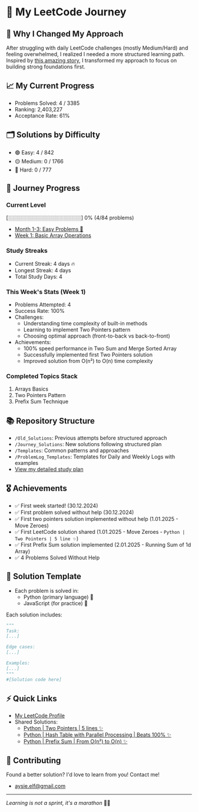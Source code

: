 # 🚀 My LeetCode Journey

## 🔄 Why I Changed My Approach
After struggling with daily LeetCode challenges (mostly Medium/Hard) and feeling overwhelmed, I realized I needed a more structured learning path. Inspired by [this amazing story](https://leetcode.com/discuss/interview-experience/716202/amz-google-facebook-offer-reject-reject-my-journey-from-failure-to-offer-at-faang), I transformed my approach to focus on building strong foundations first.

## 📈 My Current Progress
- Problems Solved: 4 / 3385
- Ranking: 2,403,227
- Acceptance Rate: 61%

## 🗂️ Solutions by Difficulty
- 🟢 Easy: 4 / 842
- 🟡 Medium: 0 / 1766
- 🔴 Hard: 0 / 777

## 🎯 Journey Progress
### Current Level
[░░░░░░░░░░░░░░░░░░░░] 0% (4/84 problems)
- [Month 1-3: Easy Problems 👶](Journey_Solutions/1_Month)
- [Week 1: Basic Array Operations](Journey_Solutions/1_Month/1_Week)

### Study Streaks
- Current Streak: 4 days 🔥
- Longest Streak: 4 days
- Total Study Days: 4

### This Week's Stats (Week 1)
- Problems Attempted: 4
- Success Rate: 100%
- Challenges: 
  - Understanding time complexity of built-in methods
  - Learning to implement Two Pointers pattern
  - Choosing optimal approach (front-to-back vs back-to-front)
- Achievements:
  - 100% speed performance in Two Sum and Merge Sorted Array
  - Successfully implemented first Two Pointers solution
  - Improved solution from O(n²) to O(n) time complexity

### Completed Topics Stack
1. Arrays Basics
2. Two Pointers Pattern
3. Prefix Sum Technique

## 📚 Repository Structure
- `/Old_Solutions`: Previous attempts before structured approach
- `/Journey_Solutions`: New solutions following structured plan
- `/Templates`: Common patterns and approaches
- `/ProblemLog_Templates`: Templates for Daily and Weekly Logs with examples
- [View my detailed study plan](LeetCodeStudyGuide.md)

## 🎖️ Achievements
*  ✅ First week started! (30.12.2024)
*  ✅ First problem solved without help (30.12.2024)
*  ✅ First two pointers solution implemented without help (1.01.2025 - Move Zeroes)
*  ✅ First LeetCode solution shared (1.01.2025 - Move Zeroes - `Python | Two Pointers | 5 line ✨`)
*  ✅ First Prefix Sum solution implemented (2.01.2025 - Running Sum of 1d Array)
*  ✅ 4 Problems Solved Without Help


## 📝 Solution Template
- Each problem is solved in:
  * Python (primary language) 🐍
  * JavaScript (for practice) 💛

Each solution includes:
```python
"""
Task:
[...]

Edge cases:
[...]

Examples:
[...]
"""
#[Solution code here]
```

## ⚡ Quick Links
- [My LeetCode Profile](https://leetcode.com/u/aysieelf/)
- Shared Solutions:
  - [Python | Two Pointers | 5 lines ✨](https://leetcode.com/problems/move-zeroes/solutions/6212328/python-two-pointers-5-lines)
  - [Python | Hash Table with Parallel Processing | Beats 100% ✨](https://leetcode.com/problems/two-sum/solutions/6212397/python-hash-table-with-parallel-processi-ljp6)
  - [Python | Prefix Sum | From O(n²) to O(n) ✨](https://leetcode.com/problems/running-sum-of-1d-array/solutions/6217409/python-prefix-sum-from-on2-to-on-by-aysi-2yi3)

## 🌟 Contributing
Found a better solution? I'd love to learn from you! Contact me!
- aysie.elf@gmail.com
---
*Learning is not a sprint, it's a marathon* 🏃‍♀️